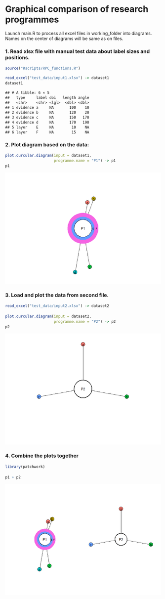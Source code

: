 Graphical comparison of research programmes
================

Launch main.R to process all excel files in working_folder into
diagrams. Names on the center of diagrams will be same as on files.

### 1. Read xlsx file with manual test data about label sizes and positions.

``` r
source("Rscripts/RPC_functions.R")
```

``` r
read_excel("test_data/input1.xlsx") -> dataset1
dataset1
```

    ## # A tibble: 6 × 5
    ##   type     label doi   length angle
    ##   <chr>    <chr> <lgl>  <dbl> <dbl>
    ## 1 evidence a     NA       100    10
    ## 2 evidence b     NA       120    20
    ## 3 evidence c     NA       150   170
    ## 4 evidence d     NA       170   190
    ## 5 layer    E     NA        10    NA
    ## 6 layer    F     NA        15    NA

### 2. Plot diagram based on the data:

``` r
plot.curcular.diagram(input = dataset1,
                      programme.name = "P1") -> p1
p1
```

![](README_files/figure-gfm/unnamed-chunk-2-1.png)<!-- -->

### 3. Load and plot the data from second file.

``` r
read_excel("test_data/input2.xlsx") -> dataset2

plot.curcular.diagram(input = dataset2,
                      programme.name = "P2") -> p2
p2
```

![](README_files/figure-gfm/unnamed-chunk-3-1.png)<!-- -->

### 4. Combine the plots together

``` r
library(patchwork)

p1 + p2
```

![](README_files/figure-gfm/unnamed-chunk-4-1.png)<!-- -->

